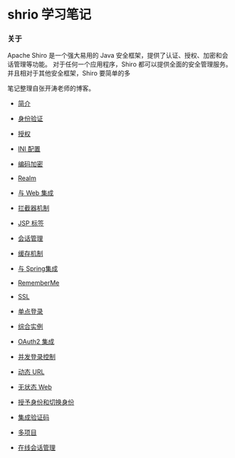 # shrio 学习笔记

### 关于
Apache Shiro 是一个强大易用的 Java 安全框架，提供了认证、授权、加密和会话管理等功能。
对于任何一个应用程序，Shiro 都可以提供全面的安全管理服务。并且相对于其他安全框架，Shiro 要简单的多

笔记整理自张开涛老师的博客。

- [简介](https://github.com/wp594458910/shiro/blob/master/doc/1.md) 

- [身份验证](https://github.com/wp594458910/shiro/blob/master/doc/2.md) 

- [授权](https://github.com/wp594458910/shiro/blob/master/doc/3.md)

- [INI 配置](https://github.com/wp594458910/shiro/blob/master/doc/4.md)

- [编码加密](https://github.com/wp594458910/shiro/blob/master/doc/5.md)

- [Realm](https://github.com/wp594458910/shiro/blob/master/doc/6.md)

- [与 Web 集成](https://github.com/wp594458910/shiro/blob/master/doc/7.md)

- [拦截器机制](https://github.com/wp594458910/shiro/blob/master/doc/8.md)

- [JSP 标签](https://github.com/wp594458910/shiro/blob/master/doc/9.md)

- [会话管理](https://github.com/wp594458910/shiro/blob/master/doc/10.md)

- [缓存机制](https://github.com/wp594458910/shiro/blob/master/doc/11.md)

- [与 Spring集成](https://github.com/wp594458910/shiro/blob/master/doc/12.md)

- [RememberMe](https://github.com/wp594458910/shiro/blob/master/doc/13.md)

- [SSL](https://github.com/wp594458910/shiro/blob/master/doc/14.md)

- [单点登录](https://github.com/wp594458910/shiro/blob/master/doc/15.md)

- [综合实例](https://github.com/wp594458910/shiro/blob/master/doc/16.md)

- [OAuth2 集成](https://github.com/wp594458910/shiro/blob/master/doc/17.md)

- [并发登录控制](https://github.com/wp594458910/shiro/blob/master/doc/18.md)

- [动态 URL](https://github.com/wp594458910/shiro/blob/master/doc/19.md)

- [无状态 Web](https://github.com/wp594458910/shiro/blob/master/doc/20.md)

- [授予身份和切换身份](https://github.com/wp594458910/shiro/blob/master/doc/21.md)

- [集成验证码](https://github.com/wp594458910/shiro/blob/master/doc/22.md)

- [多项目](https://github.com/wp594458910/shiro/blob/master/doc/23.md)

- [在线会话管理](https://github.com/wp594458910/shiro/blob/master/doc/24.md)




